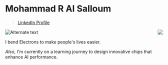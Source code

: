 # Mohammad R Al Salloum

>[LinkedIn Profile](https://www.linkedin.com/in/mohammad-r-al-salloum-b3476a317)


<img src="https://media.tenor.com/1uiGrSYrjCkAAAAM/elekid-pok%C3%A9mon-elekid.gif" alt="Alternate text" />
<img src="https://media.tenor.com/1uiGrSYrjCkAAAAM/elekid-pok%C3%A9mon-elekid.gif" align="right">

I bend Electrons to make people's lives easier.

*Also*, I'm currently on a learning journey
to design innovative chips that enhance AI performance.
